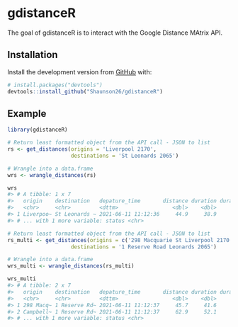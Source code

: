 
<!-- README.md is generated from README.Rmd. Please edit that file -->

# gdistanceR

<!-- badges: start -->
<!-- badges: end -->

The goal of gdistanceR is to interact with the Google Distance MAtrix
API.

## Installation

<!--You can install the released version of gdistanceR from [CRAN](https://CRAN.R-project.org) with:

``` r
install.packages("gdistanceR")
```-->

Install the development version from [GitHub](https://github.com/) with:

``` r
# install.packages("devtools")
devtools::install_github("Shaunson26/gdistanceR")
```

## Example

``` r
library(gdistanceR)
```

``` r
# Return least formatted object from the API call - JSON to list
rs <- get_distances(origins = 'Liverpool 2170',
                    destinations = 'St Leonards 2065')

# Wrangle into a data.frame
wrs <- wrangle_distances(rs)

wrs
#> # A tibble: 1 x 7
#>   origin    destination   depature_time       distance duration duration_in_tra~
#>   <chr>     <chr>         <dttm>                 <dbl>    <dbl>            <dbl>
#> 1 Liverpoo~ St Leonards ~ 2021-06-11 11:12:36     44.9     38.9             40.0
#> # ... with 1 more variable: status <chr>
```

``` r
# Return least formatted object from the API call - JSON to list
rs_multi <- get_distances(origins = c('298 Macquarie St Liverpool 2170', 'Campbelltown 2560'),
                    destinations = '1 Reserve Road Leonards 2065')

# Wrangle into a data.frame
wrs_multi <- wrangle_distances(rs_multi)

wrs_multi
#> # A tibble: 2 x 7
#>   origin    destination   depature_time       distance duration duration_in_tra~
#>   <chr>     <chr>         <dttm>                 <dbl>    <dbl>            <dbl>
#> 1 298 Macq~ 1 Reserve Rd~ 2021-06-11 11:12:37     45.7     41.6             43.0
#> 2 Campbell~ 1 Reserve Rd~ 2021-06-11 11:12:37     62.9     52.1             53.8
#> # ... with 1 more variable: status <chr>
```
